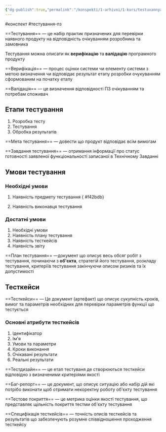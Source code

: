 ```yaml
---
{"dg-publish":true,"permalink":"/konspekti/1-arhivni/1-kurs/testuvannya-pz/2-testuvannya-pz/"}
---
```

#конспект #тестування-пз

==Тестування== — це набір практик призначених для перевірки наявного продукту на відповідність очікуванням розробника та замовника

Тестування можна описати як **верифікацію** та **валідацію** програмного продукту

==Верифікація== — процес оцінки системи чи елементу системи з метою визначення чи відповідає результат етапу розробки очукуванням сформованим на початку етапу

==Валідація== — це визначення відповідності ПЗ очікуванням та потребам споживач

## Етапи тестування
1. Розробка тесту
2. Тестування 
3. Обробка результатів

==Мета тестування== — довести що продукт відповідає всім вимогам

==Завдання тестування== — отримання інформації про статус готовності заявленої функціональності записаної в Технічному Завданні

## Умови тестування

### Необхідні умови
1. Наявність предмету тестування
{ #f42bdb}

2. Наявність виконавця тестування

### Достатні умови
1. Необхідні умови
2. Наявність плану тестування
3. Наявність тесткейсів
4. Наявність звіту

==План тестування== —документ що описує весь обсяг робіт з тестування, починаючи з **об'єкта**, стратегій його тестування, розкладу тестування, критеріїв тестування закінчуючи описом ризиків та їх допустимості

## Тесткейси
==Тесткейси== — Це документ (артефакт) що описує сукупність кроків, вимог та параметрів необхідних для перевірки параметрів функції що тестується

### Основні атрибути тесткейсів
1. Ідентифікатор
2. Ім'я
3. Умови та параметри
4. Кроки виконання
5. Очікавані результати
6. Реальні результати

==Тестдизайн== — це етап тестуваня де створюються тесткейси відповідно з визначеними критеріями якості

==Баг-репорт== — це документ, що описує ситуацію або набір дій які потрібо виконати щоб отримати некоректну роботу об'єкту тестування

==Тестове покриття== — це метрика оцінки якості тестування, що представляє щільність покриття тестми об'єкту тестування

==Специфікація тесткейсів== — точність описів тесткейсів та результатів що забезпечують розумне співвідношення проходження тесткейсу



